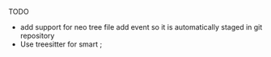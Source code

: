 TODO
- add support for neo tree file add event so it is automatically staged in git repository
- Use treesitter for smart ;
